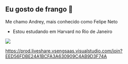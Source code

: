 ## Eu gosto de frango 🐔

Me chamo Andrey, mais conhecido como Felipe Neto

- Estou estudando em Harvard no Rio de Janeiro


![](https://media1.tenor.com/m/SpgiJT_iAYIAAAAC/what-the-duck-wtd.gif)


https://prod.liveshare.vsengsaas.visualstudio.com/join?EED56FDBE24A1BCFA3A630909C4AB9D3F74A

